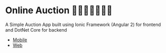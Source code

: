 # Online Auction 💁‍🙋‍♀️🙋🙋‍♂️💱

A Simple Auction App built using Ionic Framework (Angular 2) for frontend and DotNet Core for backend

- [Mobile](./mobile)
- [Web](./web)
